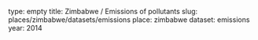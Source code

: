 type: empty
title: Zimbabwe / Emissions of pollutants
slug: places/zimbabwe/datasets/emissions
place: zimbabwe
dataset: emissions
year: 2014
